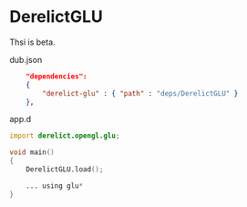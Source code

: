 # DerelictGLU

Thsi is beta.

dub.json
```JSON
    "dependencies":
    {
        "derelict-glu" : { "path" : "deps/DerelictGLU" }
    },
```

app.d
```D
import derelict.opengl.glu;

void main()
{
    DerelictGLU.load();

    ... using glu*
}
```

